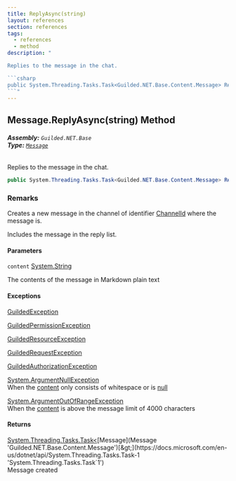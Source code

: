 ```yaml
---
title: ReplyAsync(string)
layout: references
section: references
tags:
  - references
  - method
description: "

Replies to the message in the chat.

```csharp
public System.Threading.Tasks.Task<Guilded.NET.Base.Content.Message> ReplyAsync(string content);
```"
---
```


## Message.ReplyAsync(string) Method
###### **Assembly:** `Guilded.NET.Base`<br/>**Type:** [`Message`](Message 'Guilded.NET.Base.Content.Message')

Replies to the message in the chat.

```csharp
public System.Threading.Tasks.Task<Guilded.NET.Base.Content.Message> ReplyAsync(string content);
```

### Remarks
  
Creates a new message in the channel of identifier [ChannelId](ChannelContent_T,S_.ChannelId 'Guilded.NET.Base.Content.ChannelContent<T,S>.ChannelId') where the message is.  
  
Includes the message in the reply list.
#### Parameters

<a name='Guilded.NET.Base.Content.Message.ReplyAsync(string).content'></a>

`content` [System.String](https://docs.microsoft.com/en-us/dotnet/api/System.String 'System.String')

The contents of the message in Markdown plain text

#### Exceptions

[GuildedException](GuildedException 'Guilded.NET.Base.GuildedException')

[GuildedPermissionException](GuildedPermissionException 'Guilded.NET.Base.GuildedPermissionException')

[GuildedResourceException](GuildedResourceException 'Guilded.NET.Base.GuildedResourceException')

[GuildedRequestException](GuildedRequestException 'Guilded.NET.Base.GuildedRequestException')

[GuildedAuthorizationException](GuildedAuthorizationException 'Guilded.NET.Base.GuildedAuthorizationException')

[System.ArgumentNullException](https://docs.microsoft.com/en-us/dotnet/api/System.ArgumentNullException 'System.ArgumentNullException')  
When the [content](Message.ReplyAsync(string)#Guilded.NET.Base.Content.Message.ReplyAsync(string).content 'Guilded.NET.Base.Content.Message.ReplyAsync(string).content') only consists of whitespace or is [null](https://docs.microsoft.com/en-us/dotnet/csharp/language-reference/keywords/null 'https://docs.microsoft.com/en-us/dotnet/csharp/language-reference/keywords/null')

[System.ArgumentOutOfRangeException](https://docs.microsoft.com/en-us/dotnet/api/System.ArgumentOutOfRangeException 'System.ArgumentOutOfRangeException')  
When the [content](Message.ReplyAsync(string)#Guilded.NET.Base.Content.Message.ReplyAsync(string).content 'Guilded.NET.Base.Content.Message.ReplyAsync(string).content') is above the message limit of 4000 characters

#### Returns
[System.Threading.Tasks.Task&lt;](https://docs.microsoft.com/en-us/dotnet/api/System.Threading.Tasks.Task-1 'System.Threading.Tasks.Task`1')[Message](Message 'Guilded.NET.Base.Content.Message')[&gt;](https://docs.microsoft.com/en-us/dotnet/api/System.Threading.Tasks.Task-1 'System.Threading.Tasks.Task`1')  
Message created
